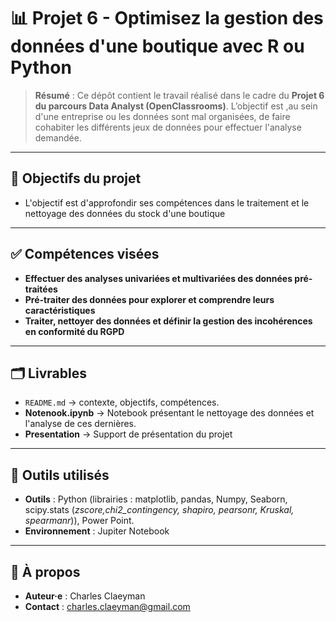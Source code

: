 # 📊 Projet 6 - Optimisez la gestion des données d'une boutique avec R ou Python

> **Résumé** : Ce dépôt contient le travail réalisé dans le cadre du **Projet 6 du parcours Data Analyst (OpenClassrooms)**.
> L’objectif est ,au sein d'une entreprise ou les données sont mal organisées, de faire cohabiter les différents jeux de données pour effectuer l'analyse demandée.

---

## 🎯 Objectifs du projet
- L'objectif est d'approfondir ses compétences dans le traitement et le nettoyage des données du stock d'une boutique

---

## ✅ Compétences visées
- **Effectuer des analyses univariées et multivariées des données pré-traitées**
- **Pré-traiter des données pour explorer et comprendre leurs caractéristiques**
- **Traiter, nettoyer des données et définir la gestion des incohérences en conformité du RGPD**

---

## 🗂️ Livrables
- `README.md` → contexte, objectifs, compétences.  
- **Notenook.ipynb** → Notebook présentant le nettoyage des données et l'analyse de ces dernières.
- **Presentation** → Support de présentation du projet

---

## 🧰 Outils utilisés
- **Outils** : Python (librairies : matplotlib, pandas, Numpy, Seaborn, scipy.stats (*zscore,chi2_contingency, shapiro, pearsonr, Kruskal, spearmanr*)), Power Point.
- **Environnement** : Jupiter Notebook
---

## 👤 À propos
- **Auteur·e** : Charles Claeyman
- **Contact** : charles.claeyman@gmail.com
